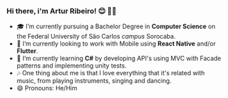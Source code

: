 ### Hi there, i'm Artur Ribeiro! 😊 👋🏾

- 🎓 I’m currently pursuing a Bachelor Degree in **Computer Science** on the Federal University of São Carlos _campus_ Sorocaba.
- 🔭 I’m currently looking to work with Mobile using **React Native** and/or **Flutter**.
- 🌱 I’m currently learning **C#** by developing API's using MVC with Facade patterns and implementing unity tests.
- 🎶 One thing about me is that I love everything that it's related with music, from playing instruments, singing and dancing. 
- 😄 Pronouns: He/Him
<!--- and I aim to contribute with this one day --->
<!---
- 👯 I’m looking to collaborate on ...
- 🤔 I’m looking for help with ...
- 💬 Ask me about ...
- 📫 How to reach me: ...
- ⚡ Fun fact: ...
--->
